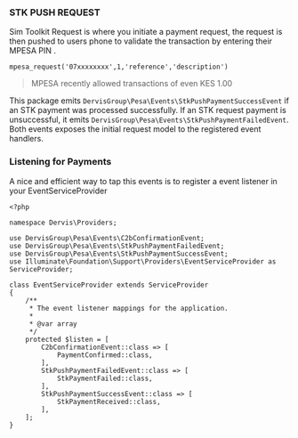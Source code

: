 
### STK PUSH REQUEST

Sim Toolkit Request is where you initiate a payment request, the request is then pushed to users phone to validate the transaction by entering their MPESA PIN .

``mpesa_request('07xxxxxxxx',1,'reference','description')``
> MPESA recently allowed transactions of even KES 1.00

This package emits `DervisGroup\Pesa\Events\StkPushPaymentSuccessEvent` if an STK payment was processed successfully. 
If an STK request payment is unsuccessful, it emits `DervisGroup\Pesa\Events\StkPushPaymentFailedEvent`. Both events exposes the initial request model to the registered event handlers.

### Listening for Payments
A nice and efficient way to tap this events is to register a event listener in your EventServiceProvider
````
<?php

namespace Dervis\Providers;

use DervisGroup\Pesa\Events\C2bConfirmationEvent;
use DervisGroup\Pesa\Events\StkPushPaymentFailedEvent;
use DervisGroup\Pesa\Events\StkPushPaymentSuccessEvent;
use Illuminate\Foundation\Support\Providers\EventServiceProvider as ServiceProvider;

class EventServiceProvider extends ServiceProvider
{
    /**
     * The event listener mappings for the application.
     *
     * @var array
     */
    protected $listen = [
        C2bConfirmationEvent::class => [
            PaymentConfirmed::class,
        ],
        StkPushPaymentFailedEvent::class => [
            StkPaymentFailed::class,
        ],
        StkPushPaymentSuccessEvent::class => [
            StkPaymentReceived::class,
        ],
    ];
}

````